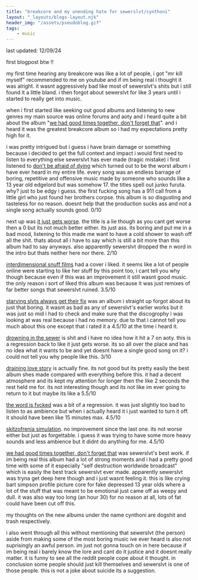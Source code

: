 ```yaml
---
title: "breakcore and my unending hate for sewerslvt/cynthoni"
layout: "_layouts/blogs-layout.njk"
header_img: "/assets/pseudoblog.gif"
tags:
    - music
---
```


last updated: 12/09/24

first blogpost btw !!

my first time hearing any breakcore was like a lot of people, i got "mr kill myself" recommended to me on youtube and if im being real i thought it was alright. it wasnt aggressively bad like most of sewerslvt's shits but i still found it a little bland. i then forgot about sewerslvt for like 3 years until i started to really get into music.

when i first started like seeking out good albums and listening to new genres my main source was online forums and aoty and i heard quite a bit about the album "[we had good times together, don't forget that](https://www.albumoftheyear.org/album/423966-sewerslvt-we-had-good-times-together-dont-forget-that.php)". and i heard it was the greatest breakcore album so i had my expectations pretty high for it.

i was pretty intrigued but i guess i have brain damage or something because i decided to get the full context and impact i would first need to listen to everything else sewerslvt has ever made (tragic mistake) i first listened to [don't be afraid of dying](https://www.albumoftheyear.org/album/210944-sewerslvt-dont-be-afraid-of-dying.php) which turned out to be the worst album i have ever heard in my entire life. every song was an endless barrage of boring, repetitive and offensive music made by someone who sounds like a 13 year old edgelord but was somehow 17. the titles spell out junko furuta. why? just to be edgy i guess. the first fucking song has a 911 call from a little girl who just found her brothers corpse. this album is so disgusting and tasteless for no reason. doesnt help that the production sucks ass and not a single song actually sounds good.  0/10

next up was [it just gets worse](https://www.albumoftheyear.org/album/527178-sewerslvt-mortem-it-just-gets-worse.php). the title is a lie though as you cant get worse then a 0 but its not much better either. its just ass. its boring and put me in a bad mood, listening to this made me want to have a cold shower to wash off all the shit.
thats about all i have to say which is still a bit more than this album had to say anyways. also apparently sewerslvt dropped the n word in the intro but thats neither here nor there. 2/10

[interdimensional snuff films](https://www.albumoftheyear.org/album/424080-sewerslvt-interdimensional-snuff-films.php) had a cover i liked. it seems like a lot of people online were starting to like her stuff by this point too, i cant tell you why though because even if this was an improvement it still wasnt good music. the only reason i sort of liked this album was because it was just remixes of far better songs that sewerslvt ruined.  3.5/10

[starving slvts always get their fix](https://www.albumoftheyear.org/album/159853-sewerslvt-starving-slvts-always-get-their-fix.php) was an album i straight up forgot about its just that boring. it wasnt as bad as any of sewerslvt's earlier works but it was just so mid i had to check and make sure that the discogrophy i was looking at was real because i had no memory. due to that i cannot tell you much about this one except that i rated it a 4.5/10 at the time i heard it.

[drowning in the sewer](https://www.albumoftheyear.org/album/159852-sewerslvt-drowning-in-the-sewer.php) is shit and i have no idea how it hit a 7 on aoty. this is a regression back to like it just gets worse. its so all over the place and has no idea what it wants to be and yet doesnt have a single good song on it? i could not tell you why people like this. 3/10

[draining love story](https://www.albumoftheyear.org/album/206300-sewerslvt-draining-love-story.php) is actually fine. its not good but its pretty easily the best album shes made compared with everything before this. it had a decent atmosphere and its kept my attention for longer then the like 2 seconds the rest held me for. its not interesting though and its not like im ever going to return to it but maybe its like a 5.5/10

[the word is fvcked](https://www.albumoftheyear.org/album/310606-sewerslvt-the-world-is-fvcked/) was a bit of a regression. it was just slightly too bad to listen to as ambience but when i actually heard it i just wanted to turn it off. it should have been like 15 minutes max. 4.5/10

[skitzofrenia simulation](https://www.albumoftheyear.org/album/374737-sewerslvt-skitzofrenia-simulation.php). no improvement since the last one. its not worse either but just as forgettable. i guess it was trying to have some more heavy sounds and less ambience but it didnt do anything for me. 4.5/10

[we had good times together, don't forget that](https://www.albumoftheyear.org/album/423966-sewerslvt-we-had-good-times-together-dont-forget-that.php) was sewerslvt's best work. if im being real this album had a lot of strong moments and i had a pretty good time with some of it especially "self destruction worldwide broadcast" which is easily the best track sewerslvt ever made. apparently sewerslvt was tryna get deep here though and i just wasnt feeling it. this is like crying bart simpson profile picture core for fake depressed 13 year olds where a lot of the stuff that was meant to be emotional just came off as weepy and dull. it was also way too long (an hour 30) for no reason at all, lots of fat could have been cut off this.

my thoughts on the new albums under the name cynthoni are dogshit and trash respectively. 

i also went through all this without mentioning that sewerslvt (the person) aside from making some of the most boring music ive ever heard is also not suprisingly an awful person. im just not gonna touch on in here because if im being real i barely know the lore and cant do it justice and it doesnt really matter. it is funny to see all the reddit people cope about it thought. in conclusion some people should just kill themselves and sewerslvt is one of those people. this is not a joke about suicide its a suggestion.